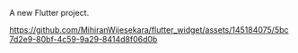 
A new Flutter project.



https://github.com/MihiranWijesekara/flutter_widget/assets/145184075/5bc7d2e9-80bf-4c59-9a29-8414d8f06d0b

